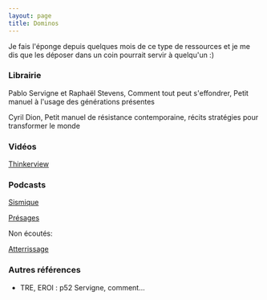 ```yaml
---
layout: page
title: Dominos
---
```


Je fais l'éponge depuis quelques mois de ce type de ressources et je me dis que les déposer dans un coin pourrait servir à quelqu'un :)

### Librairie

<i class="fas fa-book"></i> Pablo Servigne et Raphaël Stevens, Comment tout peut s'effondrer, Petit manuel à l'usage des générations présentes

<i class="fas fa-book"></i> Cyril Dion, Petit manuel de résistance contemporaine, récits stratégies pour transformer le monde

 

### Vidéos

<i class="fab fa-youtube"></i>  [Thinkerview](https://www.youtube.com/channel/UCQgWpmt02UtJkyO32HGUASQ)

<i class="fab fa-youtube"></i>  []()

<i class="fab fa-youtube"></i>  []()

### Podcasts

<i class="fas fa-podcast"></i> [Sismique](https://sismique.fr/)

<i class="fas fa-podcast"></i> [Présages](https://presages.fr/)

<i class="fas fa-podcast"></i> []()

Non écoutés:

<i class="fas fa-podcast"></i> [Atterrissage](https://atterrissage.org/)


### Autres références

* TRE, EROI : p52 Servigne, comment...
